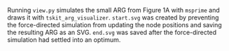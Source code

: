 Running `view.py` simulates the small ARG from Figure 1A with `msprime` and draws it with `tskit_arg_visualizer`. `start.svg` was created by preventing the force-directed simulation from updating the node positions and saving the resulting ARG as an SVG. `end.svg` was saved after the force-directed simulation had settled into an optimum.